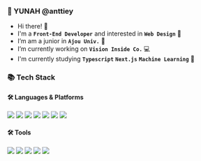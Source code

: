 ### 🤩 YUNAH @anttiey

- Hi there! 👋 <br>
- I'm a <b>`Front-End Developer`</b> and interested in <b>`Web Design`</b> 💞 <br>
- I’m am a junior in <b>`Ajou Univ.`</b> 🌱 <br>
- I’m currently working on <b>`Vision Inside Co.` </b> 💻 <br>
- I'm currently studying <b>`Typescript`</b> <b>`Next.js`</b> <b>`Machine Learning`</b> 🎉<br>

### 📚 Tech Stack
#### 🛠️ Languages & Platforms <br>
<img src="https://img.shields.io/badge/react-61DAFB?style=for-the-badge&logo=react&logoColor=white"/> <img src="https://img.shields.io/badge/vue-4FC08D?style=for-the-badge&logo=vuedotjs&logoColor=white"/> <img src="https://img.shields.io/badge/node.js-339933?style=for-the-badge&logo=nodedotjs&logoColor=white"/> <img src="https://img.shields.io/badge/springboot-6DB33F?style=for-the-badge&logo=springboot&logoColor=white"/> <img src="https://img.shields.io/badge/mariadb-003545?style=for-the-badge&logo=mariadb&logoColor=white"/> 
<img src="https://img.shields.io/badge/Javascript-F7DF1E?style=for-the-badge&logo=Javascript&logoColor=white"/> <img src="https://img.shields.io/badge/TypeScript-3178C6?style=for-the-badge&logo=TypeScript&logoColor=white"/>
#### 🛠️ Tools <br>
<img src="https://img.shields.io/badge/vscode-007ACC?style=for-the-badge&logo=visualstudiocode&logoColor=white"/> <img src="https://img.shields.io/badge/intellij-000000?style=for-the-badge&logo=intellijidea&logoColor=white"/> <img src="https://img.shields.io/badge/github-181717?style=for-the-badge&logo=github&logoColor=white"/> <img src="https://img.shields.io/badge/docker-2496ED?style=for-the-badge&logo=docker&logoColor=white"/> <img src="https://img.shields.io/badge/ubuntu-E95420?style=for-the-badge&logo=ubuntu&logoColor=white"/>
 
 
